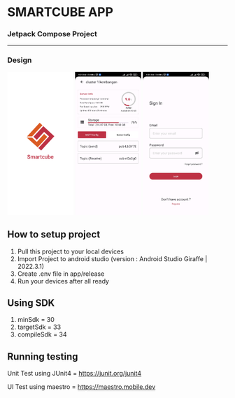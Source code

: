 # SMARTCUBE APP
### Jetpack Compose Project
---------------------------
### Design 
<div float="left">
  <img src='https://github.com/PPI-Capstone-Project/smartcube_app/blob/dev/screen/Splash%20screen.png?raw=true' width="30%">
  <img src='https://github.com/PPI-Capstone-Project/smartcube_app/blob/dev/screen/detail-server.jpg?raw=true' width="30%">
  <img src='https://github.com/PPI-Capstone-Project/smartcube_app/blob/dev/screen/login.jpg?raw=true' width="30%">
</div>

## How to setup project
1. Pull this project to your local devices
2. Import Project to android studio (version : Android Studio Giraffe | 2022.3.1)
3. Create .env file in app/release
4. Run your devices after all ready

## Using SDK
1. minSdk = 30
2. targetSdk = 33
3. compileSdk = 34

## Running testing 
Unit Test using JUnit4 = https://junit.org/junit4

UI Test using maestro = https://maestro.mobile.dev
